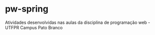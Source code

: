 # pw-spring
Atividades desenvolvidas nas aulas da disciplina de programação web - UTFPR Campus Pato Branco
